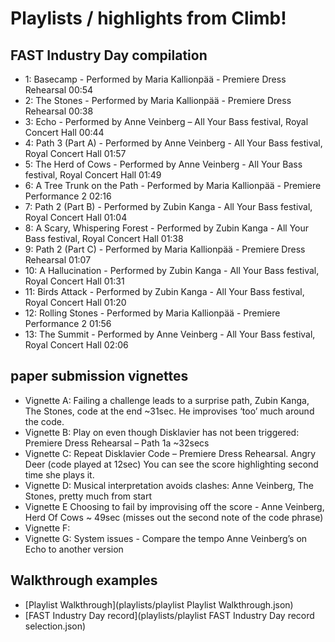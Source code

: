 # Playlists / highlights from Climb!

## FAST Industry Day compilation

- 1: Basecamp - Performed by Maria Kallionpää - Premiere Dress Rehearsal                                                        00:54 
- 2: The Stones - Performed by Maria Kallionpää - Premiere Dress Rehearsal                                                      00:38 
- 3: Echo - Performed by Anne Veinberg – All Your Bass festival, Royal Concert Hall                                       00:44 
- 4: Path 3 (Part A) - Performed by Anne Veinberg - All Your Bass festival, Royal Concert Hall                      01:57 
- 5: The Herd of Cows - Performed by Anne Veinberg - All Your Bass festival, Royal Concert Hall                01:49 
- 6: A Tree Trunk on the Path - Performed by Maria Kallionpää - Premiere Performance 2                                02:16 
- 7: Path 2 (Part B) - Performed by Zubin Kanga - All Your Bass festival, Royal Concert Hall                         01:04 
- 8: A Scary, Whispering Forest - Performed by Zubin Kanga - All Your Bass festival, Royal Concert Hall    01:38 
- 9: Path 2 (Part C) - Performed by Maria Kallionpää - Premiere Dress Rehearsal                                            01:07 
- 10: A Hallucination - Performed by Zubin Kanga - All Your Bass festival, Royal Concert Hall                       01:31 
- 11: Birds Attack - Performed by Zubin Kanga - All Your Bass festival, Royal Concert Hall                            01:20 
- 12: Rolling Stones - Performed by Maria Kallionpää - Premiere Performance 2                                                 01:56 
- 13: The Summit - Performed by Anne Veinberg - All Your Bass festival, Royal Concert Hall                       02:06 


## paper submission vignettes

- Vignette A: Failing a challenge leads to a surprise path, Zubin Kanga, The Stones, code at the end ~31sec. He improvises ‘too’ much around the code.
- Vignette B: Play on even though Disklavier has not been triggered: Premiere Dress Rehearsal – Path 1a ~32secs 
- Vignette C: Repeat Disklavier Code – Premiere Dress Rehearsal. Angry Deer (code played at 12sec) You can see the score highlighting second time she plays it. 
- Vignette D: Musical interpretation avoids clashes: Anne Veinberg, The Stones, pretty much from start
- Vignette E Choosing to fail by improvising off the score - Anne Veinberg, Herd Of Cows ~ 49sec (misses out the second note of the code phrase)
- Vignette F: 
- Vignette G: System issues - Compare the tempo Anne Veinberg’s on Echo to another version

## Walkthrough examples

- [Playlist Walkthrough](playlists/playlist Playlist Walkthrough.json)
- [FAST Industry Day record](playlists/playlist FAST Industry Day record selection.json)
